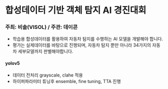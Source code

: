 # 합성데이터 기반 객체 탐지 AI 경진대회
### 주최: 비솔(VISOL) / 주관: 데이콘 
* 학습용 합성데이터를 활용하여 자동차 탐지를 수행하는 AI 모델을 개발해야 합니다.
* 평가는 실제데이터를 바탕으로 진행되며, 자동차 탐지 뿐만 아니라 34가지의 자동차 세부모델까지 판별해야합니다.
  
#### yolov5
* 데이터 전처리 grayscale, clahe 적용
* 하이퍼파라미터 튜닝후 ensemble, fine tuning, TTA 진행
